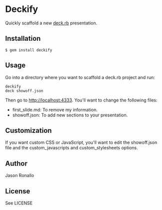 # Deckify

Quickly scaffold a new [deck.rb](https://github.com/alexch/deck.rb) presentation.

## Installation

    $ gem install deckify

## Usage

Go into a directory where you want to scaffold a deck.rb project and run:

```console
deckify
deck showoff.json
```

Then go to [http://localhost:4333](http://localhost:4333). You'll want to change the following files:

- first_slide.md: To remove my information.
- showoff.json: To add new sections to your presentation.

## Customization

If you want custom CSS or JavaScript, you'll want to edit the showoff.json file and the custom_javascripts and custom_stylesheets options. 

## Author

Jason Ronallo

## License

See LICENSE
